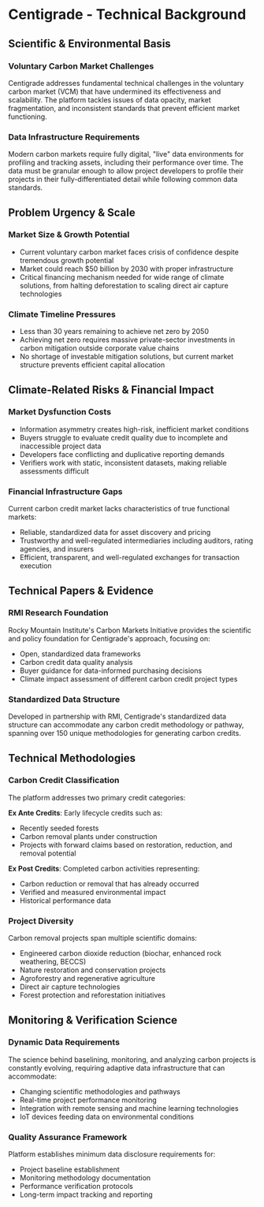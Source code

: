 # Centigrade - Technical Background

## Scientific & Environmental Basis

### Voluntary Carbon Market Challenges
Centigrade addresses fundamental technical challenges in the voluntary carbon market (VCM) that have undermined its effectiveness and scalability. The platform tackles issues of data opacity, market fragmentation, and inconsistent standards that prevent efficient market functioning.

### Data Infrastructure Requirements
Modern carbon markets require fully digital, "live" data environments for profiling and tracking assets, including their performance over time. The data must be granular enough to allow project developers to profile their projects in their fully-differentiated detail while following common data standards.

## Problem Urgency & Scale

### Market Size & Growth Potential
- Current voluntary carbon market faces crisis of confidence despite tremendous growth potential
- Market could reach $50 billion by 2030 with proper infrastructure
- Critical financing mechanism needed for wide range of climate solutions, from halting deforestation to scaling direct air capture technologies

### Climate Timeline Pressures
- Less than 30 years remaining to achieve net zero by 2050
- Achieving net zero requires massive private-sector investments in carbon mitigation outside corporate value chains
- No shortage of investable mitigation solutions, but current market structure prevents efficient capital allocation

## Climate-Related Risks & Financial Impact

### Market Dysfunction Costs
- Information asymmetry creates high-risk, inefficient market conditions
- Buyers struggle to evaluate credit quality due to incomplete and inaccessible project data
- Developers face conflicting and duplicative reporting demands
- Verifiers work with static, inconsistent datasets, making reliable assessments difficult

### Financial Infrastructure Gaps
Current carbon credit market lacks characteristics of true functional markets:
- Reliable, standardized data for asset discovery and pricing
- Trustworthy and well-regulated intermediaries including auditors, rating agencies, and insurers
- Efficient, transparent, and well-regulated exchanges for transaction execution

## Technical Papers & Evidence

### RMI Research Foundation
Rocky Mountain Institute's Carbon Markets Initiative provides the scientific and policy foundation for Centigrade's approach, focusing on:
- Open, standardized data frameworks
- Carbon credit data quality analysis
- Buyer guidance for data-informed purchasing decisions
- Climate impact assessment of different carbon credit project types

### Standardized Data Structure
Developed in partnership with RMI, Centigrade's standardized data structure can accommodate any carbon credit methodology or pathway, spanning over 150 unique methodologies for generating carbon credits.

## Technical Methodologies

### Carbon Credit Classification
The platform addresses two primary credit categories:

**Ex Ante Credits**: Early lifecycle credits such as:
- Recently seeded forests
- Carbon removal plants under construction
- Projects with forward claims based on restoration, reduction, and removal potential

**Ex Post Credits**: Completed carbon activities representing:
- Carbon reduction or removal that has already occurred
- Verified and measured environmental impact
- Historical performance data

### Project Diversity
Carbon removal projects span multiple scientific domains:
- Engineered carbon dioxide reduction (biochar, enhanced rock weathering, BECCS)
- Nature restoration and conservation projects
- Agroforestry and regenerative agriculture
- Direct air capture technologies
- Forest protection and reforestation initiatives

## Monitoring & Verification Science

### Dynamic Data Requirements
The science behind baselining, monitoring, and analyzing carbon projects is constantly evolving, requiring adaptive data infrastructure that can accommodate:
- Changing scientific methodologies and pathways
- Real-time project performance monitoring
- Integration with remote sensing and machine learning technologies
- IoT devices feeding data on environmental conditions

### Quality Assurance Framework
Platform establishes minimum data disclosure requirements for:
- Project baseline establishment
- Monitoring methodology documentation
- Performance verification protocols
- Long-term impact tracking and reporting